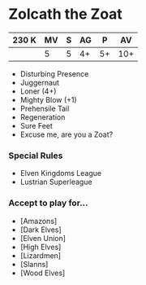 # Zolcath the Zoat
| 230 K  | MV | S | AG | P | AV |
| --- | --- | --- | --- | --- | --- |
| | 5 | 5 | 4+ | 5+ | 10+ |

* Disturbing Presence
* Juggernaut
* Loner (4+)
* Mighty Blow (+1)
* Prehensile Tail
* Regeneration
* Sure Feet
* Excuse me, are you a Zoat?

### Special Rules
* Elven Kingdoms League
* Lustrian Superleague

### Accept to play for...
* [Amazons]
* [Dark Elves]
* [Elven Union]
* [High Elves]
* [Lizardmen]
* [Slanns]
* [Wood Elves]
